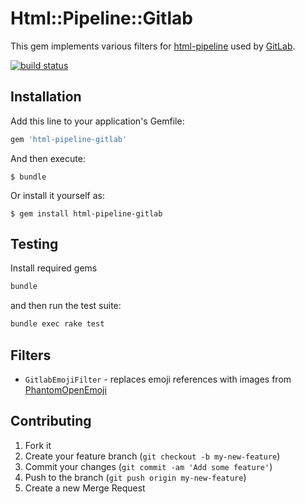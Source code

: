 # Html::Pipeline::Gitlab

This gem implements various filters for [html-pipeline](https://github.com/jch/html-pipeline)
 used by [GitLab](https://about.gitlab.com).

[![build status](https://gitlab-ce.githost.io/projects/5/status.png?ref=master)](https://gitlab-ce.githost.io/projects/5?ref=master)

## Installation

Add this line to your application's Gemfile:

```ruby
gem 'html-pipeline-gitlab'
```

And then execute:

    $ bundle

Or install it yourself as:

    $ gem install html-pipeline-gitlab

## Testing

Install required gems

```bash
bundle
```

and then run the test suite:

```bash
bundle exec rake test
```

## Filters

* `GitlabEmojiFilter` - replaces emoji references with images from
[PhantomOpenEmoji](https://github.com/Genshin/PhantomOpenEmoji)

## Contributing

1. Fork it
1. Create your feature branch (`git checkout -b my-new-feature`)
1. Commit your changes (`git commit -am 'Add some feature'`)
1. Push to the branch (`git push origin my-new-feature`)
1. Create a new Merge Request
